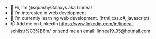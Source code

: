 - 👋 Hi, I’m @squashyGalaxys aka Linnéa!
- 👀 I’m interested in web development
- 🌱 I’m currently learning web development. (html,css,c#, javascript)
- 📫 Add me on LinkedIn https://www.linkedin.com/in/linnea-schilstr%C3%B6m/ or send me an email! linnea19_95@hotmail.com


